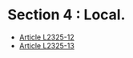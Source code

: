 # Section 4 : Local.

* [Article L2325-12](./LEGIARTI000006902065.md)
* [Article L2325-13](./LEGIARTI000006902066.md)

